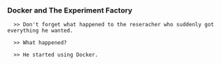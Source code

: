 ### Docker and The Experiment Factory


      >> Don't forget what happened to the reseracher who suddenly got everything he wanted.

      >> What happened?

      >> He started using Docker.
